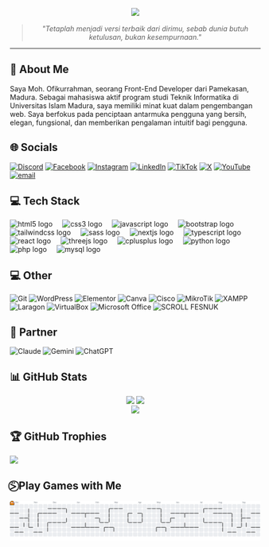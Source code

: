 <p align="center">
  <img src="https://readme-typing-svg.demolab.com?font=Fira+Code&size=24&pause=1000&color=FFD600&center=true&vCenter=true&width=600&lines=Hi%2C+I'm+Ofik...;A+Passionate+Front-End+Developer;Linux+Enthusiast;Weaving+Digital+Worlds%2C+One+Line+at+a+Time"/>
</p>

> <p align="center"><i>"Tetaplah menjadi versi terbaik dari dirimu, sebab dunia butuh ketulusan, bukan kesempurnaan."</i></p>

---

## 💫 About Me
Saya Moh. Ofikurrahman, seorang Front-End Developer dari Pamekasan, Madura. Sebagai mahasiswa aktif program studi Teknik Informatika di Universitas Islam Madura, saya memiliki minat kuat dalam pengembangan web. Saya berfokus pada penciptaan antarmuka pengguna yang bersih, elegan, fungsional, dan memberikan pengalaman intuitif bagi pengguna.


## 🌐 Socials
[![Discord](https://img.shields.io/badge/Discord-%237289DA.svg?logo=discord&logoColor=white)](https://discord.gg/apollyon.id) [![Facebook](https://img.shields.io/badge/Facebook-%231877F2.svg?logo=Facebook&logoColor=white)](https://facebook.com/ofikur) [![Instagram](https://img.shields.io/badge/Instagram-%23E4405F.svg?logo=Instagram&logoColor=white)](https://instagram.com/ofikurr) [![LinkedIn](https://img.shields.io/badge/LinkedIn-%230077B5.svg?logo=linkedin&logoColor=white)](https://linkedin.com/in/ofikur) [![TikTok](https://img.shields.io/badge/TikTok-%23000000.svg?logo=TikTok&logoColor=white)](https://tiktok.com/@ofikur) [![X](https://img.shields.io/badge/X-black.svg?logo=X&logoColor=white)](https://x.com/ofikur) [![YouTube](https://img.shields.io/badge/YouTube-%23FF0000.svg?logo=YouTube&logoColor=white)](https://youtube.com/@ofikur) [![email](https://img.shields.io/badge/Email-D14836?logo=gmail&logoColor=white)](mailto:ofikurxyz@gmail.com) 

## 💻 Tech Stack
<div align="left">
  <img src="https://cdn.jsdelivr.net/gh/devicons/devicon/icons/html5/html5-original.svg" height="30" alt="html5 logo"  />
  <img width="12" />
  <img src="https://cdn.jsdelivr.net/gh/devicons/devicon/icons/css3/css3-original.svg" height="30" alt="css3 logo"  />
  <img width="12" />
  <img src="https://cdn.jsdelivr.net/gh/devicons/devicon/icons/javascript/javascript-original.svg" height="30" alt="javascript logo"  />
  <img width="12" />
  <img src="https://cdn.jsdelivr.net/gh/devicons/devicon/icons/bootstrap/bootstrap-original.svg" height="30" alt="bootstrap logo"  />
  <img width="12" />
  <img src="https://cdn.jsdelivr.net/gh/devicons/devicon/icons/tailwindcss/tailwindcss-original-wordmark.svg" height="30" alt="tailwindcss logo"  />
  <img width="12" />
  <img src="https://cdn.jsdelivr.net/gh/devicons/devicon/icons/sass/sass-original.svg" height="30" alt="sass logo"  />
  <img width="12" />
  <img src="https://cdn.jsdelivr.net/gh/devicons/devicon/icons/nextjs/nextjs-original.svg" height="30" alt="nextjs logo"  />
  <img width="12" />
  <img src="https://cdn.jsdelivr.net/gh/devicons/devicon/icons/typescript/typescript-original.svg" height="30" alt="typescript logo"  />
  <img width="12" />
  <img src="https://cdn.jsdelivr.net/gh/devicons/devicon/icons/react/react-original.svg" height="30" alt="react logo"  />
  <img width="12" />
  <img src="https://cdn.jsdelivr.net/gh/devicons/devicon/icons/threejs/threejs-original.svg" height="30" alt="threejs logo"  />
  <img width="12" />
  <img src="https://cdn.jsdelivr.net/gh/devicons/devicon/icons/cplusplus/cplusplus-original.svg" height="30" alt="cplusplus logo"  />
  <img width="12" />
  <img src="https://cdn.jsdelivr.net/gh/devicons/devicon/icons/python/python-original.svg" height="30" alt="python logo"  />
  <img width="12" />
  <img src="https://cdn.jsdelivr.net/gh/devicons/devicon/icons/php/php-original.svg" height="30" alt="php logo"  />
  <img width="12" />
  <img src="https://cdn.jsdelivr.net/gh/devicons/devicon/icons/mysql/mysql-original.svg" height="30" alt="mysql logo"  />
</div>

## 💻 Other
![Git](https://img.shields.io/badge/git-%23F05033.svg?style=for-the-badge&logo=git&logoColor=white) ![WordPress](https://img.shields.io/badge/WordPress-%23117AC9.svg?style=for-the-badge&logo=WordPress&logoColor=white) ![Elementor](https://img.shields.io/badge/Elementor-92003B?style=for-the-badge&logo=elementor&logoColor=white) ![Canva](https://img.shields.io/badge/Canva-%2300C4CC.svg?style=for-the-badge&logo=Canva&logoColor=white) ![Cisco](https://img.shields.io/badge/cisco-%23049fd9.svg?style=for-the-badge&logo=cisco&logoColor=black) ![MikroTik](https://img.shields.io/badge/MikroTik-29438D?style=for-the-badge&logo=mikrotik&logoColor=white) ![XAMPP](https://img.shields.io/badge/XAMPP-FB7A24?style=for-the-badge&logo=xampp&logoColor=white) ![Laragon](https://img.shields.io/badge/Laragon-0E83CD?style=for-the-badge&logo=laragon&logoColor=white) ![VirtualBox](https://img.shields.io/badge/VirtualBox-21416b?style=for-the-badge&logo=VirtualBox&logoColor=white) ![Microsoft Office](https://img.shields.io/badge/Microsoft_Office-D83B01?style=for-the-badge&logo=microsoft-office&logoColor=white) ![SCROLL FESNUK](https://img.shields.io/badge/SCROLL%20FESNUK-%231877F2.svg?style=for-the-badge&logo=Facebook&logoColor=white)

## 🤖 Partner
![Claude](https://img.shields.io/badge/Claude-D97757?style=for-the-badge&logo=claude&logoColor=white) ![Gemini](https://img.shields.io/badge/Gemini-4285F4?style=for-the-badge&logo=google-gemini&logoColor=white) ![ChatGPT](https://img.shields.io/badge/ChatGPT-74aa9c?style=for-the-badge&logo=openai&logoColor=white)

## 📊 GitHub Stats
<p align="center">
  <img src="https://github-readme-stats.vercel.app/api?username=ofikur&theme=radical&hide_border=false&include_all_commits=false&count_private=true" />
  <img src="https://github-readme-stats.vercel.app/api/top-langs/?username=ofikur&theme=radical&hide_border=false&include_all_commits=false&count_private=true&layout=compact&langs_count=8" />
  <br/>
  <img src="hhttps://nirzak-streak-stats.vercel.app/?user=ofikur&theme=radical&hide_border=false" />
</p>

## 🏆 GitHub Trophies
![](https://github-profile-trophy.vercel.app/?username=ofikur&theme=radical&no-frame=false&no-bg=true&margin-w=4)

## ⍩⃝ Play Games with Me

<picture>
  <source media="(prefers-color-scheme: dark)" srcset="https://raw.githubusercontent.com/ofikur/ofikur/output/pacman-contribution-graph-dark.svg">
  <source media="(prefers-color-scheme: light)" srcset="https://raw.githubusercontent.com/ofikur/ofikur/output/pacman-contribution-graph.svg">
  <img alt="pacman contribution graph" src="https://raw.githubusercontent.com/ofikur/ofikur/output/pacman-contribution-graph.svg">
</picture>
